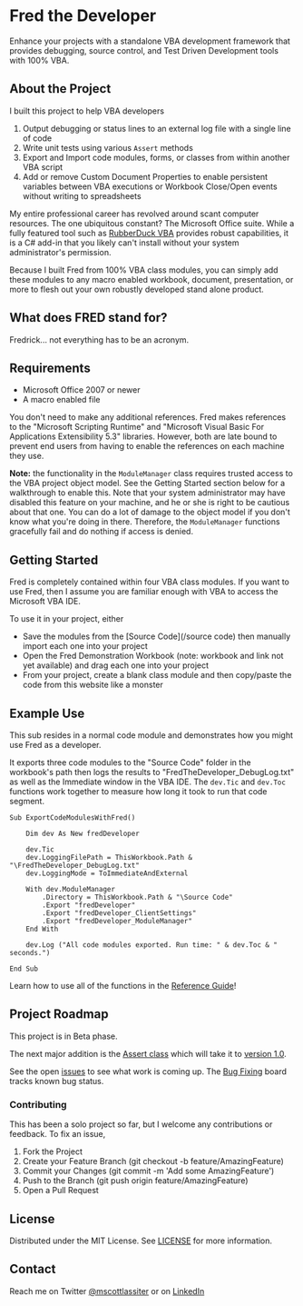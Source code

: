 # Fred the Developer

Enhance your projects with a standalone VBA development framework that provides debugging, source control, and Test Driven Development tools with 100% VBA.

## About the Project

I built this project to help VBA developers

1) Output debugging or status lines to an external log file with a single line of code
2) Write unit tests using various `Assert` methods
3) Export and Import code modules, forms, or classes from within another VBA script
4) Add or remove Custom Document Properties to enable persistent variables between VBA executions or Workbook Close/Open events without writing to spreadsheets

My entire professional career has revolved around scant computer resources. The one ubiquitous constant? The Microsoft Office suite. While a fully featured tool such as [RubberDuck VBA](https://rubberduckvba.com/) provides robust capabilities, it is a C# add-in that you likely can't install without your system administrator's permission. 

Because I built Fred from 100% VBA class modules, you can simply add these modules to any macro enabled workbook, document, presentation, or more to flesh out your own robustly developed stand alone product.


## What does FRED stand for?
Fredrick... not everything has to be an acronym.


## Requirements

- Microsoft Office 2007 or newer
- A macro enabled file

You don't need to make any additional references. Fred makes references to the "Microsoft Scripting Runtime" and "Microsoft Visual Basic For Applications Extensibility 5.3" libraries. However, both are late bound to prevent end users from having to enable the references on each machine they use.

**Note:** the functionality in the `ModuleManager` class requires trusted access to the VBA project object model. See the Getting Started section below for a walkthrough to enable this. Note that your system administrator may have disabled this feature on your machine, and he or she is right to be cautious about that one. You can do a lot of damage to the object model if you don't know what you're doing in there. Therefore, the `ModuleManager` functions gracefully fail and do nothing if access is denied.


## Getting Started

Fred is completely contained within four VBA class modules. If you want to use Fred, then I assume you are familiar enough with VBA to access the Microsoft VBA IDE.

To use it in your project, either

- Save the modules from the [Source Code](/source code) then manually import each one into your project
- Open the Fred Demonstration Workbook (note: workbook and link not yet available) and drag each one into your project
- From your project, create a blank class module and then copy/paste the code from this website like a monster


## Example Use

This sub resides in a normal code module and demonstrates how you might use Fred as a developer. 

It exports three code modules to the "Source Code" folder in the workbook's path then logs the results to "FredTheDeveloper_DebugLog.txt" as well as the Immediate window in the VBA IDE. The `dev.Tic` and `dev.Toc` functions work together to measure how long it took to run that code segment.

```VBA
Sub ExportCodeModulesWithFred()

    Dim dev As New fredDeveloper
    
    dev.Tic
    dev.LoggingFilePath = ThisWorkbook.Path & "\FredTheDeveloper_DebugLog.txt"
    dev.LoggingMode = ToImmediateAndExternal
    
    With dev.ModuleManager
        .Directory = ThisWorkbook.Path & "\Source Code"
        .Export "fredDeveloper"
        .Export "fredDeveloper_ClientSettings"
        .Export "fredDeveloper_ModuleManager"
    End With
    
    dev.Log ("All code modules exported. Run time: " & dev.Toc & " seconds.")
    
End Sub
```

Learn how to use all of the functions in the [Reference Guide](/Documentation/ReferenceGuide.md)!


## Project Roadmap

This project is in Beta phase. 

The next major addition is the [Assert class](/../../projects/1) which will take it to [version 1.0](/../../milestone/1).

See the open [issues](/../../issues) to see what work is coming up. The [Bug Fixing](/../../projects/2) board tracks known bug status.


### Contributing

This has been a solo project so far, but I welcome any contributions or feedback. To fix an issue,

1. Fork the Project
2. Create your Feature Branch (git checkout -b feature/AmazingFeature)
3. Commit your Changes (git commit -m 'Add some AmazingFeature')
4. Push to the Branch (git push origin feature/AmazingFeature)
5. Open a Pull Request


## License

Distributed under the MIT License. See [LICENSE](/blob/main/LICENSE) for more information.


## Contact

Reach me on Twitter [@mscottlassiter](https://twitter.com/MScottLassiter) or on [LinkedIn](https://www.linkedin.com/in/mscottlassiter/)
